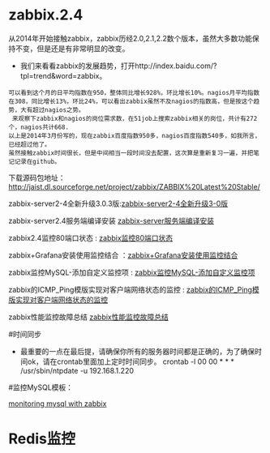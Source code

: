 # zabbix.2.4

从2014年开始接触zabbix，zabbix历经2.0,2.1,2.2数个版本，虽然大多数功能保持不变，但是还是有非常明显的改变。

* 我们来看看zabbix的发展趋势，打开http://index.baidu.com/?tpl=trend&word=zabbix。
``` 
可以看到这个月的日平均指数在950，整体同比增长928%，环比增长10%。nagios月平均指数在308，同比增长13%，环比24%，可以看出zabbix虽然不及nagios的指数高，但是按这个趋势，大有超过nagios之势。
 来观察下zabbix和nagios的岗位需求数，在51job上搜索zabbix相关的岗位，共计有272个，nagios共计668.
以上是2014年3月份写的，现在zabbix百度指数950多，nagios百度指数540多，如我所言，已经超过他了。
虽然接触zabbix时间很长，但是中间相当一段时间没去配置，这次算是重新复习一遍，并把笔记记录在github。
```

下载源码包地址：http://jaist.dl.sourceforge.net/project/zabbix/ZABBIX%20Latest%20Stable/

zabbix-server2-4全新升级3.0.3版:[zabbix-server2-4全新升级3-0版](http://blog.yangcvo.me/2016/06/18/%E6%80%A7%E8%83%BD%E7%9B%91%E6%8E%A7/Zabbix/zabbix-server2-4%E5%85%A8%E6%96%B0%E5%8D%87%E7%BA%A73-0%E7%89%88%E6%9C%AC/)

zabbix-server2.4服务端编译安装 [zabbix-server服务端编译安装](http://blog.yangcvo.me/2014/10/03/%E6%80%A7%E8%83%BD%E7%9B%91%E6%8E%A7/Zabbix/zabbix2.4%E6%9C%8D%E5%8A%A1%E7%AB%AFyum-rpm%E5%BF%AB%E9%80%9F%E5%AE%89%E8%A3%85%E9%83%A8%E7%BD%B2/)

zabbix2.4监控80端口状态 : [zabbix监控80端口状态](http://blog.yangcvo.me/2014/10/06/%E6%80%A7%E8%83%BD%E7%9B%91%E6%8E%A7/Zabbix/zabbix%E7%9B%91%E6%8E%A780%E7%AB%AF%E5%8F%A3%E7%8A%B6%E6%80%81/)

zabbix+Grafana安装使用监控结合 ：[zabbix+Grafana安装使用监控结合](http://blog.yangcvo.me/2016/06/17/%E6%80%A7%E8%83%BD%E7%9B%91%E6%8E%A7/Zabbix/zabbix-Grafana%E5%AE%89%E8%A3%85%E4%BD%BF%E7%94%A8%E7%BB%93%E5%90%88/)

zabbix监控MySQL-添加自定义监控项 : [zabbix监控MySQL-添加自定义监控项](http://blog.yangcvo.me/2014/09/29/%E6%80%A7%E8%83%BD%E7%9B%91%E6%8E%A7/Zabbix/zabbix%E7%9B%91%E6%8E%A7MySQL-%E6%B7%BB%E5%8A%A0%E8%87%AA%E5%AE%9A%E4%B9%89%E7%9B%91%E6%8E%A7%E9%A1%B9/)

zabbix的ICMP_Ping模版实现对客户端网络状态的监控 : [zabbix的ICMP_Ping模版实现对客户端网络状态的监控](http://blog.yangcvo.me/2014/10/01/%E6%80%A7%E8%83%BD%E7%9B%91%E6%8E%A7/Zabbix/zabbix%E7%9A%84ICMP-Ping%E6%A8%A1%E7%89%88%E5%AE%9E%E7%8E%B0%E5%AF%B9%E5%AE%A2%E6%88%B7%E7%AB%AF%E7%BD%91%E7%BB%9C%E7%8A%B6%E6%80%81%E7%9A%84%E7%9B%91%E6%8E%A7/)


zabbix性能监控故障总结 [zabbix性能监控故障总结](http://blog.yangcvo.me/2014/10/04/%E6%80%A7%E8%83%BD%E7%9B%91%E6%8E%A7/Zabbix/zabbix-%E6%95%85%E9%9A%9C%E6%80%BB%E7%BB%93/)



#时间同步

* 最重要的一点在最后提，请确保你所有的服务器时间都是正确的，为了确保时间ok，请在crontab里面加上定时时间同步。
crontab -l
00 00  * * *    /usr/sbin/ntpdate -u 192.168.1.220




#监控MySQL模板：

[monitoring mysql with zabbix](github上面下载)


# Redis监控
